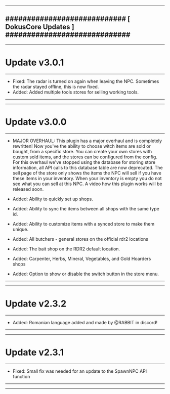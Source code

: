 --------------------------------------------------------------------------------
############################ [ DokusCore Updates ] #############################
--------------------------------------------------------------------------------
--------------------------------------------------------------------------------
# Update v3.0.1
--------------------------------------------------------------------------------
- Fixed: The radar is turned on again when leaving the NPC. Sometimes the radar
  stayed offline, this is now fixed.
- Added: Added multiple tools stores for selling working tools.
--------------------------------------------------------------------------------
--------------------------------------------------------------------------------
# Update v3.0.0
--------------------------------------------------------------------------------
- MAJOR OVERHAUL: This plugin has a major overhaul and is completely rewritten!
Now you've the ability to choose witch items are sold or bought, from a specific
store. You can create your own stores with custom sold items, and the stores can
be configured from the config. For this overhaul we've stopped using the database
for storing store information, all API calls to this database table are now
deprecated. The sell page of the store only shows the items the NPC will sell if
you have these items in your inventory. When your inventory is empty you do not
see what you can sell at this NPC. A video how this plugin works will be released
soon.

- Added: Ability to quickly set up shops.
- Added: Ability to sync the items between all shops with the same type id.
- Added: Ability to customize items with a synced store to make them unique.
- Added: All butchers - general stores on the official rdr2 locations
- Added: The bait shop on the RDR2 default location.
- Added: Carpenter, Herbs, Mineral, Vegetables, and Gold Hoarders shops
- Added: Option to show or disable the switch button in the store menu.
--------------------------------------------------------------------------------
--------------------------------------------------------------------------------
# Update v2.3.2
--------------------------------------------------------------------------------
- Added: Romanian language added and made by @RABBIT in discord!
--------------------------------------------------------------------------------
--------------------------------------------------------------------------------
# Update v2.3.1
--------------------------------------------------------------------------------
- Fixed: Small fix was needed for an update to the SpawnNPC API function
--------------------------------------------------------------------------------
--------------------------------------------------------------------------------
